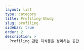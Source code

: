 ```yaml
---
layout: list
type: category
title: Profiling-Study
slug: profiling
sidebar: true
order: 2
description: >
  Profiling 관련 지식들을 정리하는 공간
---
```

